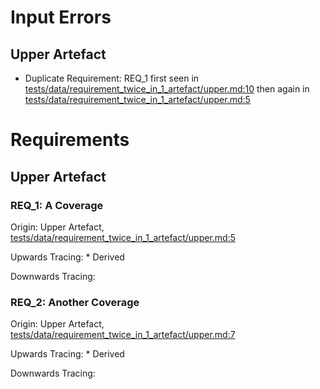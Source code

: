 

# Input Errors


## Upper Artefact

*   Duplicate Requirement: REQ_1
    first seen in [tests/data/requirement_twice_in_1_artefact/upper.md:10](../tests/data/requirement_twice_in_1_artefact/upper.md?plain=1#L10)
    then again in [tests/data/requirement_twice_in_1_artefact/upper.md:5](../tests/data/requirement_twice_in_1_artefact/upper.md?plain=1#L5)


# Requirements

## Upper Artefact

### REQ_1: A Coverage

Origin: Upper Artefact, [tests/data/requirement_twice_in_1_artefact/upper.md:5](../tests/data/requirement_twice_in_1_artefact/upper.md?plain=1#L5)

Upwards Tracing:
    *   Derived

Downwards Tracing:

### REQ_2: Another Coverage

Origin: Upper Artefact, [tests/data/requirement_twice_in_1_artefact/upper.md:7](../tests/data/requirement_twice_in_1_artefact/upper.md?plain=1#L7)

Upwards Tracing:
    *   Derived

Downwards Tracing:
